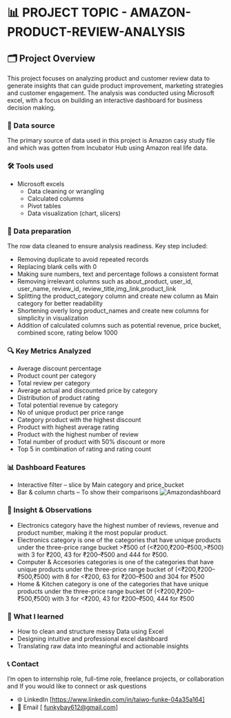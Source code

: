 #  📊 PROJECT TOPIC - AMAZON-PRODUCT-REVIEW-ANALYSIS

## 🗂 Project Overview
This project focuses on analyzing product and customer review data to generate insights that can guide product improvement, marketing strategies and customer engagement. The analysis was conducted using Microsoft excel, with a focus on building an interactive dashboard for business decision making.

### 📎 Data source
The primary source of data used in this project is Amazon casy study file and which was gotten from Incubator Hub using Amazon real life data.

### 🛠 Tools used
- Microsoft excels
  - Data cleaning or wrangling
  - Calculated columns
  - Pivot tables
  - Data visualization (chart, slicers)
    
### 🎯 Data preparation
The row data cleaned to ensure analysis readiness. Key step included:
-	Removing duplicate to avoid repeated records
-	Replacing blank cells with 0
-	Making sure numbers, text and percentage follows a consistent format
-	Removing irrelevant columns such as about_product, user_id, user_name, review_id, review_title,img_link,product_link
-	Splitting the product_category column and create new column as Main category for better readability
-	Shortening overly long product_names and create new columns for simplicity in visualization
-	Addition of calculated columns such as potential revenue, price bucket, combined score, rating below 1000
  
### 🔍 Key Metrics Analyzed
-	Average discount percentage
-	Product count per category
-	Total review per category
-	Average actual and discounted price by category
-	Distribution of product rating
-	Total potential revenue by category
-	No of unique product per price range
-	Category product with the highest discount
-	Product with highest average rating
-	Product with the highest number of review
-	Total number of product with 50% discount or more
-	Top 5 in combination of rating and rating count
  
### 📊 Dashboard Features
-	Interactive filter – slice by Main category and price_bucket
-	Bar & column charts – To show their comparisons
  ![Amazondashboard](https://github.com/user-attachments/assets/351baaf1-58dc-442c-8e6b-2e2820dc0c78)

### 🧠 Insight & Observations
- Electronics category have the highest number of reviews, revenue and product number, making it the most popular product.
- Electronics category is one of the categories that have unique products under the three-price range bucket >₹500 of (<₹200,₹200–₹500,>₹500) with 3 for ₹200, 43 for ₹200–₹500 and 444 for ₹500.
- Computer & Accesories categories is one of the categories that have unique products under the three-price range bucket of (<₹200,₹200–₹500,₹500) with 8 for <₹200, 63 for ₹200–₹500 and 304 for ₹500
- Home & Kitchen category is one of the categories that have unique products under the three-price range bucket 0f (<₹200,₹200–₹500,₹500) with 3 for <₹200, 43 for ₹200–₹500, 444 for ₹500

### 📝 What I learned
-	How to clean and structure messy Data using Excel
-	Designing intuitive and professional excel dashboard
-	Translating raw data into meaningful and actionable insights

### 📞 Contact
I’m open to internship role, full-time role, freelance projects, or collaboration and If you would like to connect or ask questions
-	🌐 LinkedIn [https://www.linkedin.com/in/taiwo-funke-04a35a164]
-	📧 Email [ funkybay612@gmail.com]

